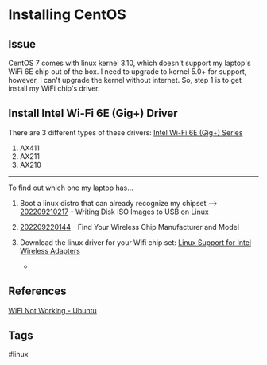 # Installing CentOS 

## Issue
CentOS 7 comes with linux kernel 3.10, which doesn't support my laptop's WiFi 6E chip out of the box. I need to upgrade to kernel 5.0+ for support, however, I can't upgrade the kernel without internet. So, step 1 is to get install my WiFi chip's driver.  

## Install Intel Wi-Fi 6E (Gig+) Driver
There are 3 different types of these drivers: 
[Intel Wi-Fi 6E (Gig+) Series](https://ark.intel.com/content/www/us/en/ark/products/series/204838/intel-wi-fi-6e-gig-series.html)

1. AX411  
2. AX211  
3. AX210  
---

To find out which one my laptop has...

1. Boot a linux distro that can already recognize my chipset --> [202209210217](../202209210217) - Writing Disk ISO Images to USB on Linux  

2. [202209220144](../202209220144) - Find Your Wireless Chip Manufacturer and Model

3. Download the linux driver for your Wifi chip set: [Linux Support for Intel Wireless Adapters](https://www.intel.com/content/www/us/en/support/articles/000005511/wireless.html)  

	* 

## References
[WiFi Not Working - Ubuntu](https://www.maketecheasier.com/fix-wi-fi-not-working-ubuntu/)

## Tags
#linux
